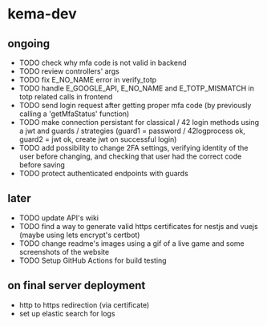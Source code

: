 # kema-dev

## ongoing

* TODO check why mfa code is not valid in backend
* TODO review controllers' args
* TODO fix E_NO_NAME error in verify_totp
* TODO handle E_GOOGLE_API, E_NO_NAME and E_TOTP_MISMATCH in totp related calls in frontend
* TODO send login request after getting proper mfa code (by previously calling a 'getMfaStatus' function)
* TODO make connection persistant for classical / 42 login methods using a jwt and guards / strategies (guard1 = password / 42logprocess ok, guard2 = jwt ok, create jwt on successful login)
* TODO add possibility to change 2FA settings, verifying identity of the user before changing, and checking that user had the correct code before saving
* TODO protect authenticated endpoints with guards

## later

* TODO update API's wiki
* TODO find a way to generate valid https certificates for nestjs and vuejs (maybe using lets encrypt's certbot)
* TODO change readme's images using a gif of a live game and some screenshots of the website
* TODO Setup GitHub Actions for build testing

## on final server deployment

* http to https redirection (via certificate)
* set up elastic search for logs

